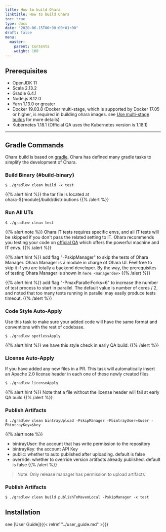 ```yaml
---
title: How to build Ohara
linktitle: How to build Ohara
toc: true
type: docs
date: "2020-06-15T00:00:00+01:00"
draft: false
menu:
  master:
    parent: Contents
    weight: 100    
---
```


## Prerequisites

- OpenJDK 11 
- Scala 2.13.2
- Gradle 6.4.1
- Node.js 8.12.0
- Yarn 1.13.0 or greater
- Docker 19.03.8 (Docker multi-stage, which is supported by Docker 17.05 or higher, is required in building ohara images. see [Use multi-stage builds](https://docs.docker.com/develop/develop-images/multistage-build/) for more details)
- Kubernetes 1.18.1 (Official QA uses the Kubernetes version is 1.18.1)

----

## Gradle Commands

Ohara build is based on [gradle](https://gradle.org/). Ohara has defined many gradle tasks to simplify the development of Ohara.

### Build Binary {#build-binary}

```console
$ ./gradlew clean build -x test
```

{{% alert hint %}}
 the tar file is located at ohara-${module}/build/distributions
{{% /alert %}}


### Run All UTs

```console
$ ./gradlew clean test
```

{{% alert note %}}
Ohara IT tests requires specific envs, and all IT tests will be skipped if you don't pass the related setting to IT. Ohara recommends you testing your code on [official QA](https://builds.is-land.com.tw/job/PreCommit-OHARA/) which offers the powerful machine and IT envs.
{{% /alert %}}

[//]: <> (TODO: fix the broken link)

{{% alert hint %}}
add flag "-PskipManager" to skip the tests of Ohara Manager. Ohara Manager is a module in charge of Ohara UI. Feel free to skip it if you are totally a backend developer. By the way, the prerequisites of testing Ohara Manager is shown in `here <managerdev>`
{{% /alert %}}


{{% alert hint %}}
add flag "-PmaxParallelForks=6" to increase the number of test process to start in parallel. The default value is number of cores / 2, and noted that too many tests running in parallel may easily
produce tests timeout.
{{% /alert %}}


### Code Style Auto-Apply

Use this task to make sure your added code will have the same format and conventions with the rest of codebase.

``` {.console}
$ ./gradlew spotlessApply
```

{{% alert hint %}}
we have this style check in early QA build.
{{% /alert %}}


### License Auto-Apply

If you have added any new files in a PR. This task will automatically insert an Apache 2.0 license header in each one of these newly created files

```console
$ ./gradlew licenseApply
```

{{% alert hint %}}
Note that a file without the license header will fail at early QA build
{{% /alert %}}


### Publish Artifacts

```console
$ ./gradlew clean bintrayUpload -PskipManager -PbintrayUser=$user -PbintrayKey=$key
```

{{% alert note %}}
-   bintrayUser: the account that has write permission to the
    repository
-   bintrayKey: the account API Key
-   public: whether to auto published after uploading. default is
    false
-   override: whether to override version artifacts already
    published. default is false
{{% /alert %}}

> Note: Only release manager has permission to upload artifacts


### Publish Artifacts


```console
$ ./gradlew clean build publishToMavenLocal -PskipManager -x test
```


## Installation

see [User Guide]({{< relref "../user_guide.md" >}})
